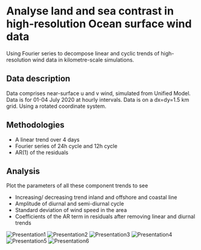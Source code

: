 # Analyse land and sea contrast in high-resolution Ocean surface wind data
Using Fourier series to decompose linear and cyclic trends of high-resolution wind data in kilometre-scale simulations.

## Data description
Data comprises near-surface u and v wind, simulated from Unified Model. Data is for 01-04 July 2020 at hourly intervals. Data is on a dx=dy=1.5 km grid. Using a rotated coordinate system. 

## Methodologies
* A linear trend over 4 days
* Fourier series of 24h cycle and 12h cycle
* AR(1) of the residuals

## Analysis
Plot the parameters of all these component trends to see 
* Increasing/ decreasing trend inland and offshore and coastal line
* Amplitude of diurnal and semi-diurnal cycle
* Standard deviation of wind speed in the area
* Coefficients of the AR term in residuals after removing linear and diurnal trends

![Presentation1](https://github.com/melliemainguyen71/wind_speed_land_sea_contrast/assets/98959461/a71e7dca-3654-4f5b-8d6a-cb4e6d5bddac)
![Presentation2](https://github.com/melliemainguyen71/wind_speed_land_sea_contrast/assets/98959461/e12d1947-f1ec-4564-bfe2-84ee9278b607)
![Presentation3](https://github.com/melliemainguyen71/wind_speed_land_sea_contrast/assets/98959461/2d960564-eca0-41f4-b9d4-6e606ac8b1db)
![Presentation4](https://github.com/melliemainguyen71/wind_speed_land_sea_contrast/assets/98959461/e69fcb85-1a5d-4647-98bc-827d7018c029)
![Presentation5](https://github.com/melliemainguyen71/wind_speed_land_sea_contrast/assets/98959461/615a5cd8-410a-49ac-aac9-04ec09136ed9)
![Presentation6](https://github.com/melliemainguyen71/wind_speed_land_sea_contrast/assets/98959461/20938568-686d-4f83-8ca8-44d3f15a7750)
